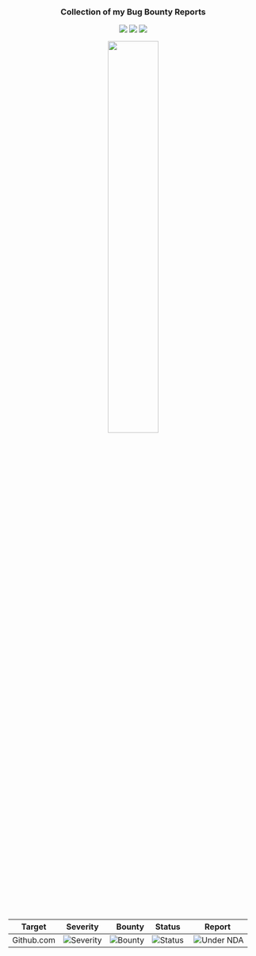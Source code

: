 <div align="center">

### Collection of my Bug Bounty Reports

![](https://img.shields.io/badge/Critical-0-darkred)
![](https://img.shields.io/badge/High-0-orange)
![](https://img.shields.io/badge/Low-1-yellow)

<img src="https://github.com/user-attachments/assets/e9407665-d5ea-4bbb-ba15-6106dc6af3a4" style="width:45%;">

</div>

|Target|Severity|Bounty|Status|Report|
|---|---|---:|---|---|
| Github.com | ![Severity](https://img.shields.io/badge/Severity-Low-yellow) | ![Bounty](https://img.shields.io/badge/Bounty-%24617-darkgreen) | ![Status](https://img.shields.io/badge/Resolved-Private-orange)|![]() ![Under NDA](https://img.shields.io/badge/Under%20NDA-black)
